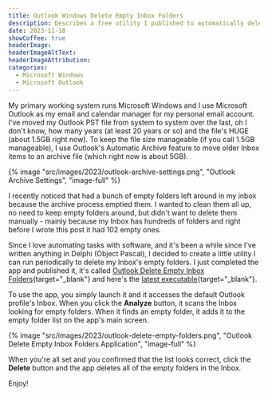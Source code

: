 ```yaml
---
title: Outlook Windows Delete Empty Inbox Folders
description: Describes a free utility I published to automatically delete empty Inbox folders in Outlook on Microsoft Windows
date: 2023-11-18
showCoffee: true
headerImage: 
headerImageAltText: 
headerImageAttribution: 
categories:
  - Microsoft Windows
  - Microsoft Outlook
---
```


My primary working system runs Microsoft Windows and I use Microsoft Outlook as my email and calendar manager for my personal email account. I've moved my Outlook PST file from system to system over the last, oh I don't know, how many years (at least 20 years or so) and the file's HUGE (about 1.5GB right now). To keep the file size manageable (if you call 1.5GB manageable), I use Outlook's Automatic Archive feature to move older Inbox items to an archive file (which right now is about 5GB).

{% image "src/images/2023/outlook-archive-settings.png", "Outlook Archive Settings", "image-full" %}

I recently noticed that had a bunch of empty folders left around in my inbox because the archive process emptied them. I wanted to clean them all up, no need to keep empty folders around, but didn't want to delete them manually - mainly because my Inbox has hundreds of folders and right before I wrote this post it had 102 empty ones.

Since I love automating tasks with software, and it's been a while since I've written anything in Delphi (Object Pascal), I decided to create a little utility I can run periodically to delete my Inbox's empty folders. I just completed the app and published it, it's called [Outlook Delete Empty Inbox Folders](https://github.com/johnwargo/outlook-delete-empty-inbox-folders){target="_blank"} and here's the [latest executable](https://github.com/johnwargo/outlook-delete-empty-inbox-folders/tree/v0.0.0.5){target="_blank"}.

To use the app, you simply launch it and it accesses the default Outlook profile's Inbox. When you click the **Analyze** button, it scans the Inbox looking for empty folders. When it finds an empty folder, it adds it to the empty folder list on the app's main screen.

{% image "src/images/2023/outlook-delete-empty-folders.png", "Outlook Delete Empty Inbox Folders Application", "image-full" %}

When you're all set and you confirmed that the list looks correct, click the **Delete** button and the app deletes all of the empty folders in the Inbox.

Enjoy!